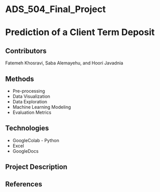 # ADS_504_Final_Project
# Prediction of a Client Term Deposit
## Contributors
Fatemeh Khosravi, Saba Alemayehu, and Hoori Javadnia
## Methods  
* Pre-processing 
* Data Visualization
* Data Exploration 
* Machine Learning Modeling
* Evaluation Metrics
## Technologies
* GoogleColab - Python
* Excel
* GoogleDocs
## Project Description
## References
